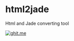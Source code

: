 html2jade
=========

Html and Jade converting tool


[![ghit.me](https://ghit.me/badge.svg?repo=ekinertac/html2jade)](https://ghit.me/repo/ekinertac/html2jade)
